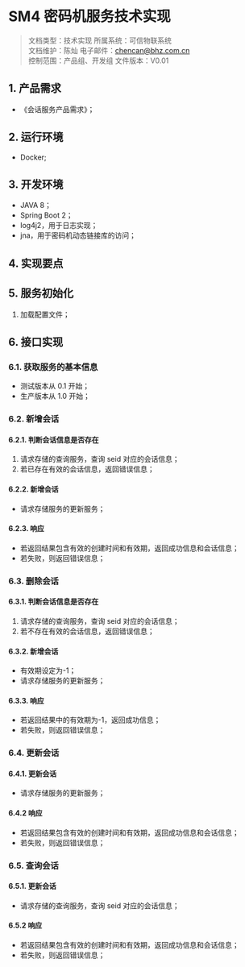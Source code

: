 # SM4 密码机服务技术实现

> 文档类型：技术实现
> 所属系统：可信物联系统  
> 文档维护：陈灿
> 电子邮件：chencan@bhz.com.cn  
> 控制范围：产品组、开发组
> 文件版本：V0.01

## 1. 产品需求

- 《会话服务产品需求》；

## 2. 运行环境

- Docker;

## 3. 开发环境

- JAVA 8；
- Spring Boot 2；
- log4j2，用于日志实现；
- jna，用于密码机动态链接库的访问；

## 4. 实现要点

## 5. 服务初始化

1. 加载配置文件；

## 6. 接口实现

### 6.1. 获取服务的基本信息

- 测试版本从 0.1 开始；
- 生产版本从 1.0 开始；

### 6.2. 新增会话

#### 6.2.1. 判断会话信息是否存在

1. 请求存储的查询服务，查询 seid 对应的会话信息；
1. 若已存在有效的会话信息，返回错误信息；

#### 6.2.2. 新增会话

- 请求存储服务的更新服务；

#### 6.2.3. 响应

- 若返回结果包含有效的创建时间和有效期，返回成功信息和会话信息；
- 若失败，则返回错误信息；

### 6.3. 删除会话

#### 6.3.1. 判断会话信息是否存在

1. 请求存储的查询服务，查询 seid 对应的会话信息；
1. 若不存在有效的会话信息，返回错误信息；

#### 6.3.2. 新增会话

- 有效期设定为-1；
- 请求存储服务的更新服务；

#### 6.3.3. 响应

- 若返回结果中的有效期为-1，返回成功信息；
- 若失败，则返回错误信息；

### 6.4. 更新会话

#### 6.4.1. 更新会话

- 请求存储服务的更新服务；

#### 6.4.2 响应

- 若返回结果包含有效的创建时间和有效期，返回成功信息和会话信息；
- 若失败，则返回错误信息；

### 6.5. 查询会话

#### 6.5.1. 更新会话

- 请求存储的查询服务，查询 seid 对应的会话信息；

#### 6.5.2 响应

- 若返回结果包含有效的创建时间和有效期，返回成功信息和会话信息；
- 若失败，则返回错误信息；
